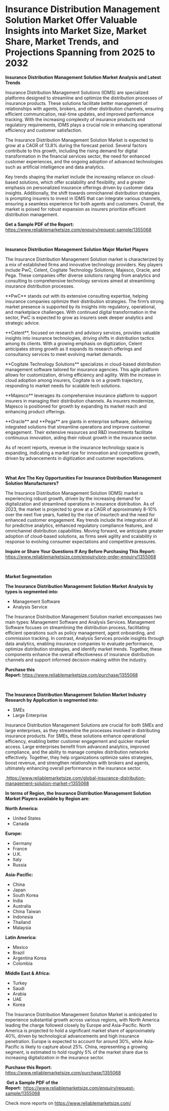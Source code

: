 <p><h1>Insurance Distribution Management Solution Market Offer Valuable Insights into Market Size, Market Share, Market Trends, and Projections Spanning from 2025 to 2032</h1></p><p><strong>Insurance Distribution Management Solution Market Analysis and Latest Trends</strong></p>
<p><p>Insurance Distribution Management Solutions (IDMS) are specialized platforms designed to streamline and optimize the distribution processes of insurance products. These solutions facilitate better management of relationships with agents, brokers, and other distribution channels, ensuring efficient communication, real-time updates, and improved performance tracking. With the increasing complexity of insurance products and regulatory requirements, IDMS plays a crucial role in enhancing operational efficiency and customer satisfaction.</p><p>The Insurance Distribution Management Solution Market is expected to grow at a CAGR of 13.8% during the forecast period. Several factors contribute to this growth, including the rising demand for digital transformation in the financial services sector, the need for enhanced customer experiences, and the ongoing adoption of advanced technologies such as artificial intelligence and data analytics. </p><p>Key trends shaping the market include the increasing reliance on cloud-based solutions, which offer scalability and flexibility, and a greater emphasis on personalized insurance offerings driven by customer data insights. Additionally, the shift towards omnichannel distribution strategies is prompting insurers to invest in IDMS that can integrate various channels, ensuring a seamless experience for both agents and customers. Overall, the market is poised for robust expansion as insurers prioritize efficient distribution management.</p></p>
<p><strong>Get a Sample PDF of the Report:&nbsp;</strong> <a href="https://www.reliablemarketsize.com/enquiry/request-sample/1355068?utm_campaign=3307&utm_medium=2&utm_source=Github&utm_content=ia&utm_term=11032025&utm_id=insurance-distribution-management-solution">https://www.reliablemarketsize.com/enquiry/request-sample/1355068</a></p>
<p>&nbsp;</p>
<p><strong>Insurance Distribution Management Solution Major Market Players</strong></p>
<p><p>The Insurance Distribution Management Solution market is characterized by a mix of established firms and innovative technology providers. Key players include PwC, Celent, Cogitate Technology Solutions, Majesco, Oracle, and Pega. These companies offer diverse solutions ranging from analytics and consulting to comprehensive technology services aimed at streamlining insurance distribution processes.</p><p>**PwC** stands out with its extensive consulting expertise, helping insurance companies optimize their distribution strategies. The firm’s strong market presence is supported by its insights into regulatory, operational, and marketplace challenges. With continued digital transformation in the sector, PwC is expected to grow as insurers seek deeper analytics and strategic advice.</p><p>**Celent**, focused on research and advisory services, provides valuable insights into insurance technologies, driving shifts in distribution tactics among its clients. With a growing emphasis on digitization, Celent anticipates strong growth as it expands its research offerings and consultancy services to meet evolving market demands.</p><p>**Cogitate Technology Solutions** specializes in cloud-based distribution management software tailored for insurance agencies. This agile platform allows for customization, driving efficiency and agility. With the increase in cloud adoption among insurers, Cogitate is on a growth trajectory, responding to market needs for scalable tech solutions.</p><p>**Majesco** leverages its comprehensive insurance platform to support insurers in managing their distribution channels. As insurers modernize, Majesco is positioned for growth by expanding its market reach and enhancing product offerings.</p><p>**Oracle** and **Pega** are giants in enterprise software, delivering integrated solutions that streamline operations and improve customer engagement. Their extensive resources and R&D investments facilitate continuous innovation, aiding their robust growth in the insurance sector.</p><p>As of recent reports, revenue in the insurance technology space is expanding, indicating a market ripe for innovation and competitive growth, driven by advancements in digitization and customer expectations.</p></p>
<p>&nbsp;</p>
<p><strong>What Are The Key Opportunities For Insurance Distribution Management Solution Manufacturers?</strong></p>
<p><p>The Insurance Distribution Management Solution (IDMS) market is experiencing robust growth, driven by the increasing demand for digitalization and streamlined operations in insurance distribution. As of 2023, the market is projected to grow at a CAGR of approximately 8-10% over the next five years, fueled by the rise of insurtech and the need for enhanced customer engagement. Key trends include the integration of AI for predictive analytics, enhanced regulatory compliance features, and omnichannel distribution capabilities. Moving forward, we anticipate greater adoption of cloud-based solutions, as firms seek agility and scalability in response to evolving consumer expectations and competitive pressures.</p></p>
<p><strong>Inquire or Share Your Questions If Any Before Purchasing This Report:</strong> <a href="https://www.reliablemarketsize.com/enquiry/pre-order-enquiry/1355068?utm_campaign=3307&utm_medium=2&utm_source=Github&utm_content=ia&utm_term=11032025&utm_id=insurance-distribution-management-solution">https://www.reliablemarketsize.com/enquiry/pre-order-enquiry/1355068</a></p>
<p>&nbsp;</p>
<p><strong>Market Segmentation</strong></p>
<p><strong>The Insurance Distribution Management Solution Market Analysis by types is segmented into:</strong></p>
<p><ul><li>Management Software</li><li>Analysis Service</li></ul></p>
<p><p>The Insurance Distribution Management Solution market encompasses two main types: Management Software and Analysis Services. Management Software focuses on streamlining the distribution process, facilitating efficient operations such as policy management, agent onboarding, and commission tracking. In contrast, Analysis Services provide insights through data analytics, enabling insurance companies to evaluate performance, optimize distribution strategies, and identify market trends. Together, these components enhance the overall effectiveness of insurance distribution channels and support informed decision-making within the industry.</p></p>
<p><strong>Purchase this Report:&nbsp;</strong><a href="https://www.reliablemarketsize.com/purchase/1355068?utm_campaign=3307&utm_medium=2&utm_source=Github&utm_content=ia&utm_term=11032025&utm_id=insurance-distribution-management-solution">https://www.reliablemarketsize.com/purchase/1355068</a></p>
<p>&nbsp;</p>
<p><strong>The Insurance Distribution Management Solution Market Industry Research by Application is segmented into:</strong></p>
<p><ul><li>SMEs</li><li>Large Enterprise</li></ul></p>
<p><p>Insurance Distribution Management Solutions are crucial for both SMEs and large enterprises, as they streamline the processes involved in distributing insurance products. For SMEs, these solutions enhance operational efficiency, enabling better customer engagement and quicker market access. Large enterprises benefit from advanced analytics, improved compliance, and the ability to manage complex distribution networks effectively. Together, they help organizations optimize sales strategies, boost revenue, and strengthen relationships with brokers and agents, ultimately enhancing overall performance in the insurance sector.</p></p>
<p><a href="https://www.reliablemarketsize.com/global-insurance-distribution-management-solution-market-r1355068?utm_campaign=3307&utm_medium=2&utm_source=Github&utm_content=ia&utm_term=11032025&utm_id=insurance-distribution-management-solution">&nbsp;https://www.reliablemarketsize.com/global-insurance-distribution-management-solution-market-r1355068</a></p>
<p><strong>In terms of Region, the Insurance Distribution Management Solution Market Players available by Region are:</strong></p>
<p>
    <p> <strong> North America: </strong>
        <ul>
            <li>United States</li>
            <li>Canada</li>
        </ul>
        </p> 
    <p> <strong> Europe: </strong>
        <ul>
            <li>Germany</li>
            <li>France</li>
            <li>U.K.</li>
            <li>Italy</li>
            <li>Russia</li>
        </ul>
        </p> 
    <p> <strong> Asia-Pacific: </strong>
        <ul>
            <li>China</li>
            <li>Japan</li>
            <li>South Korea</li>
            <li>India</li>
            <li>Australia</li>
            <li>China Taiwan</li>
            <li>Indonesia</li>
            <li>Thailand</li>
            <li>Malaysia</li>
        </ul>
        </p> 
    <p> <strong> Latin America: </strong>
        <ul>
            <li>Mexico</li>
            <li>Brazil</li>
            <li>Argentina Korea</li>
            <li>Colombia</li>
        </ul>
        </p> 
    <p> <strong> Middle East & Africa: </strong>
        <ul>
            <li>Turkey</li>
            <li>Saudi</li>
            <li>Arabia</li>
            <li>UAE</li>
            <li>Korea</li>
        </ul>
    </p>
    </p>
<p><p>The Insurance Distribution Management Solution Market is anticipated to experience substantial growth across various regions, with North America leading the charge followed closely by Europe and Asia-Pacific. North America is projected to hold a significant market share of approximately 40%, driven by technological advancements and high insurance penetration. Europe is expected to account for around 30%, while Asia-Pacific is likely to capture about 25%. China, representing a growing segment, is estimated to hold roughly 5% of the market share due to increasing digitalization in the insurance sector.</p></p>
<p><strong>Purchase this Report: </strong><a href="https://www.reliablemarketsize.com/purchase/1355068?utm_campaign=3307&utm_medium=2&utm_source=Github&utm_content=ia&utm_term=11032025&utm_id=insurance-distribution-management-solution">https://www.reliablemarketsize.com/purchase/1355068</a></p>
<p>&nbsp;<strong>Get a Sample PDF of the Report:&nbsp;&nbsp;</strong><a href="https://www.reliablemarketsize.com/enquiry/request-sample/1355068?utm_campaign=3307&utm_medium=2&utm_source=Github&utm_content=ia&utm_term=11032025&utm_id=insurance-distribution-management-solution">https://www.reliablemarketsize.com/enquiry/request-sample/1355068</a></p>
<p><strong></strong></p>
<p>Check more reports on <a href="https://www.reliablemarketsize.com/?utm_campaign=3307&utm_medium=2&utm_source=Github&utm_content=ia&utm_term=11032025&utm_id=insurance-distribution-management-solution">https://www.reliablemarketsize.com/</a></p>
